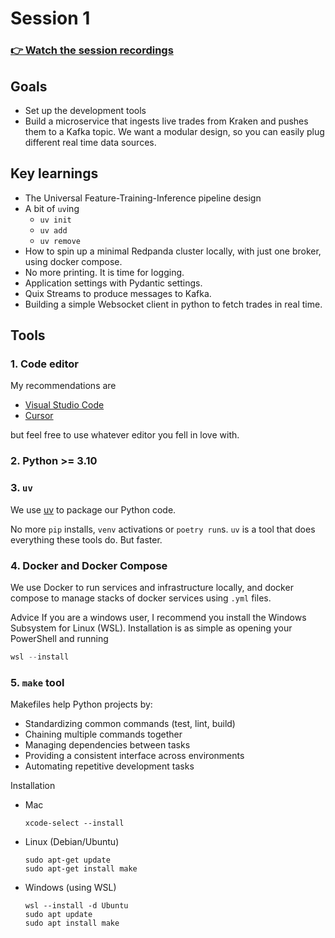 # Session 1
### [👉 Watch the session recordings](https://www.realworldml.net/products/building-a-better-real-time-ml-system-together-cohort-3/categories/2156625028)


## Goals

- Set up the development tools
- Build a microservice that ingests live trades from Kraken and pushes them to a Kafka topic. We want a modular design, so you can easily plug different real time data sources.

## Key learnings

- The Universal Feature-Training-Inference pipeline design
- A bit of `uv`ing
    - `uv init`
    - `uv add`
    - `uv remove`
- How to spin up a minimal Redpanda cluster locally, with just one broker, using docker compose.
- No more printing. It is time for logging.
- Application settings with Pydantic settings.
- Quix Streams to produce messages to Kafka.
- Building a simple Websocket client in python to fetch trades in real time.


## Tools

### 1. Code editor
My recommendations are
- [Visual Studio Code](https://code.visualstudio.com/)
- [Cursor](https://www.cursor.com/)

but feel free to use whatever editor you fell in love with.

### 2. Python >= 3.10

### 3. `uv`
We use [uv](https://docs.astral.sh/uv/getting-started/installation/) to package our Python code.

No more `pip` installs, `venv` activations or `poetry run`s. `uv` is a tool that does everything these tools do. But faster.

### 4. Docker and Docker Compose
We use Docker to run services and infrastructure locally, and docker compose to manage stacks of docker services using `.yml` files.

Advice
If you are a windows user, I recommend you install the Windows Subsystem for Linux (WSL).
Installation is as simple as opening your PowerShell and running
```powershell
wsl --install
```

### 5. `make` tool

Makefiles help Python projects by:

* Standardizing common commands (test, lint, build)
* Chaining multiple commands together
* Managing dependencies between tasks
* Providing a consistent interface across environments
* Automating repetitive development tasks

Installation
- Mac
    ```
    xcode-select --install
    ```

- Linux (Debian/Ubuntu)
    ```
    sudo apt-get update
    sudo apt-get install make
    ```

- Windows (using WSL)
    ```
    wsl --install -d Ubuntu
    sudo apt update
    sudo apt install make
    ```